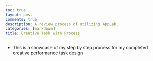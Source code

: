 ```yaml
---
toc: true
layout: post
comments: true
description: A review process of utilizing AppLab.
categories: [markdown]
title: Creative Task with Process
--- 
```


- This is a showcase of my step by step process for my completed creative performance task design

